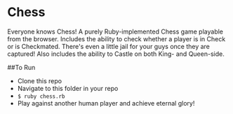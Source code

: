 Chess
=====

Everyone knows Chess! A purely Ruby-implemented Chess game playable from the browser. Includes the ability to check whether a player is in Check or is Checkmated.  There's even a little jail for your guys once they are captured!  Also includes the ability to Castle on both King- and Queen-side.

##To Run
* Clone this repo
* Navigate to this folder in your repo
* ``$ ruby chess.rb``
* Play against another human player and achieve eternal glory!

